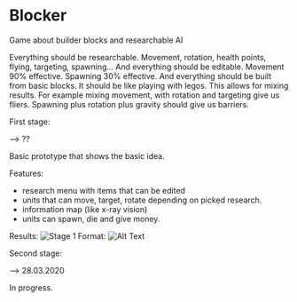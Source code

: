 # Blocker
Game about builder blocks and researchable AI

Everything should be researchable. Movement, rotation, health points, flying, targeting, spawning... And everything should be editable. Movement 90% effective. Spawning 30% effective. And everything should be built from basic blocks.
It should be like playing with legos.
This allows for mixing results. For example mixing movement, with rotation and targeting give us fliers. Spawning plus rotation plus gravity should give us barriers.


First stage: 

--> ??

Basic prototype that shows the basic idea.

Features:
- research menu with items that can be edited
- units that can move, target, rotate depending on picked research.
- information map (like x-ray vision)
- units can spawn, die and give money.

Results:
![Stage 1](/images/stage1.png)
Format: ![Alt Text](url)



Second stage:

--> 28.03.2020

 In progress.

